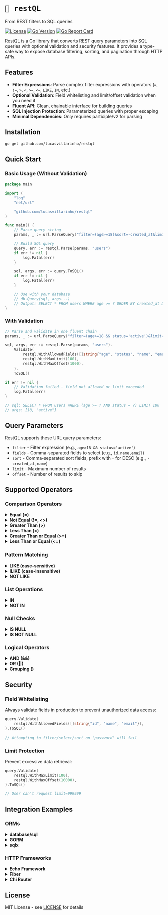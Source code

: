 # `🔁 restQL`

From REST filters to SQL queries

[![License](https://img.shields.io/github/license/lucasvillarinho/noproblem)](https://github.com/lucasvillarinho/restql/blob/master/LICENSE)
[![Go Version](https://img.shields.io/github/go-mod/go-version/lucasvillarinho/restql)](https://github.com/lucasvillarinho/restql)
[![Go Report Card](https://goreportcard.com/badge/github.com/lucasvillarinho/restql)](https://goreportcard.com/report/github.com/lucasvillarinho/restql)

RestQL is a Go library that converts REST query parameters into SQL queries with optional validation and security features. It provides a type-safe way to expose database filtering, sorting, and pagination through HTTP APIs.

## Features

- **Filter Expressions**: Parse complex filter expressions with operators (`=`, `!=`, `>`, `<`, `>=`, `<=`, `LIKE`, `IN`, etc.)
- **Optional Validation**: Field whitelisting and limit/offset validation when you need it
- **Fluent API**: Clean, chainable interface for building queries
- **SQL Injection Protection**: Parameterized queries with proper escaping
- **Minimal Dependencies**: Only requires participle/v2 for parsing

## Installation

```bash
go get github.com/lucasvillarinho/restql
```

## Quick Start

### Basic Usage (Without Validation)

```go
package main

import (
    "log"
    "net/url"

    "github.com/lucasvillarinho/restql"
)

func main() {
    // Parse query string
    params, _ := url.ParseQuery("filter=(age>=18)&sort=-created_at&limit=10")

    // Build SQL query
    query, err := restql.Parse(params, "users")
    if err != nil {
        log.Fatal(err)
    }

    sql, args, err := query.ToSQL()
    if err != nil {
        log.Fatal(err)
    }

    // Use with your database
    // db.Query(sql, args...)
    // Output: SELECT * FROM users WHERE age >= ? ORDER BY created_at DESC LIMIT 10
}
```

### With Validation

```go
// Parse and validate in one fluent chain
params, _ := url.ParseQuery("filter=(age>=18 && status='active')&limit=1000")

sql, args, err := restql.Parse(params, "users").
    Validate(
        restql.WithAllowedFields([]string{"age", "status", "name", "email"}),
        restql.WithMaxLimit(100),
        restql.WithMaxOffset(1000),
    ).
    ToSQL()

if err != nil {
    // Validation failed - field not allowed or limit exceeded
    log.Fatal(err)
}

// sql: SELECT * FROM users WHERE (age >= ? AND status = ?) LIMIT 100
// args: [18, "active"]
```

## Query Parameters

RestQL supports these URL query parameters:

- `filter` - Filter expression (e.g., `age>18 && status='active'`)
- `fields` - Comma-separated fields to select (e.g., `id,name,email`)
- `sort` - Comma-separated sort fields, prefix with `-` for DESC (e.g., `-created_at,name`)
- `limit` - Maximum number of results
- `offset` - Number of results to skip

## Supported Operators

### Comparison Operators

<details>
<summary><b>Equal (=)</b></summary>

```go
params, _ := url.ParseQuery("filter=status='active'")
sql, args, _ := restql.Parse(params, "users").ToSQL()
// SELECT * FROM users WHERE status = ?
// args: ["active"]
```

</details>

<details>
<summary><b>Not Equal (!=, <>)</b></summary>

```go
params, _ := url.ParseQuery("filter=status!='inactive'")
sql, args, _ := restql.Parse(params, "users").ToSQL()
// SELECT * FROM users WHERE status != ?
// args: ["inactive"]
```

</details>

<details>
<summary><b>Greater Than (>)</b></summary>

```go
params, _ := url.ParseQuery("filter=age>18")
sql, args, _ := restql.Parse(params, "users").ToSQL()
// SELECT * FROM users WHERE age > ?
// args: [18]
```

</details>

<details>
<summary><b>Less Than (<)</b></summary>

```go
params, _ := url.ParseQuery("filter=price<100")
sql, args, _ := restql.Parse(params, "products").ToSQL()
// SELECT * FROM products WHERE price < ?
// args: [100]
```

</details>

<details>
<summary><b>Greater Than or Equal (>=)</b></summary>

```go
params, _ := url.ParseQuery("filter=rating>=4.5")
sql, args, _ := restql.Parse(params, "reviews").ToSQL()
// SELECT * FROM reviews WHERE rating >= ?
// args: [4.5]
```

</details>

<details>
<summary><b>Less Than or Equal (<=)</b></summary>

```go
params, _ := url.ParseQuery("filter=stock<=10")
sql, args, _ := restql.Parse(params, "products").ToSQL()
// SELECT * FROM products WHERE stock <= ?
// args: [10]
```

</details>

### Pattern Matching

<details>
<summary><b>LIKE (case-sensitive)</b></summary>

```go
params, _ := url.ParseQuery("filter=name LIKE '%John%'")
sql, args, _ := restql.Parse(params, "users").ToSQL()
// SELECT * FROM users WHERE name LIKE ?
// args: ["%John%"]
```

</details>

<details>
<summary><b>ILIKE (case-insensitive)</b></summary>

```go
params, _ := url.ParseQuery("filter=email ILIKE '%@gmail.com'")
sql, args, _ := restql.Parse(params, "users").ToSQL()
// SELECT * FROM users WHERE email ILIKE ?
// args: ["%@gmail.com"]
```

</details>

<details>
<summary><b>NOT LIKE</b></summary>

```go
params, _ := url.ParseQuery("filter=name NOT LIKE '%test%'")
sql, args, _ := restql.Parse(params, "users").ToSQL()
// SELECT * FROM users WHERE name NOT LIKE ?
// args: ["%test%"]
```

</details>

### List Operations

<details>
<summary><b>IN</b></summary>

```go
params, _ := url.ParseQuery("filter=status IN ('active','pending','approved')")
sql, args, _ := restql.Parse(params, "orders").ToSQL()
// SELECT * FROM orders WHERE status IN (?, ?, ?)
// args: ["active", "pending", "approved"]
```

</details>

<details>
<summary><b>NOT IN</b></summary>

```go
params, _ := url.ParseQuery("filter=role NOT IN ('admin','superadmin')")
sql, args, _ := restql.Parse(params, "users").ToSQL()
// SELECT * FROM users WHERE role NOT IN (?, ?)
// args: ["admin", "superadmin"]
```

</details>

### Null Checks

<details>
<summary><b>IS NULL</b></summary>

```go
params, _ := url.ParseQuery("filter=deleted_at IS NULL")
sql, args, _ := restql.Parse(params, "users").ToSQL()
// SELECT * FROM users WHERE deleted_at IS NULL
// args: []
```

</details>

<details>
<summary><b>IS NOT NULL</b></summary>

```go
params, _ := url.ParseQuery("filter=email IS NOT NULL")
sql, args, _ := restql.Parse(params, "users").ToSQL()
// SELECT * FROM users WHERE email IS NOT NULL
// args: []
```

</details>

### Logical Operators

<details>
<summary><b>AND (&&)</b></summary>

```go
params, _ := url.ParseQuery("filter=age>=18 && status='active'")
sql, args, _ := restql.Parse(params, "users").ToSQL()
// SELECT * FROM users WHERE (age >= ? AND status = ?)
// args: [18, "active"]
```

</details>

<details>
<summary><b>OR (||)</b></summary>

```go
params, _ := url.ParseQuery("filter=role='admin' || role='moderator'")
sql, args, _ := restql.Parse(params, "users").ToSQL()
// SELECT * FROM users WHERE (role = ? OR role = ?)
// args: ["admin", "moderator"]
```

</details>

<details>
<summary><b>Grouping ()</b></summary>

```go
params, _ := url.ParseQuery("filter=(age>=18 && country='US') || (age>=21 && country='UK')")
sql, args, _ := restql.Parse(params, "users").ToSQL()
// SELECT * FROM users WHERE ((age >= ? AND country = ?) OR (age >= ? AND country = ?))
// args: [18, "US", 21, "UK"]
```

</details>

## Security

### Field Whitelisting

Always validate fields in production to prevent unauthorized data access:

```go
query.Validate(
    restql.WithAllowedFields([]string{"id", "name", "email"}),
).ToSQL()

// Attempting to filter/select/sort on 'password' will fail
```

### Limit Protection

Prevent excessive data retrieval:

```go
query.Validate(
    restql.WithMaxLimit(100),
    restql.WithMaxOffset(10000),
).ToSQL()

// User can't request limit=999999
```

## Integration Examples

### ORMs

<details>
<summary><b>database/sql</b></summary>

```go
package main

import (
    "database/sql"
    "log"
    "net/url"

    _ "github.com/lib/pq"
    "github.com/lucasvillarinho/restql"
)

func main() {
    db, _ := sql.Open("postgres", "connection-string")
    defer db.Close()

    params, _ := url.ParseQuery("filter=age>=18&sort=-created_at&limit=10")

    sql, args, err := restql.Parse(params, "users").ToSQL()
    if err != nil {
        log.Fatal(err)
    }

    rows, err := db.Query(sql, args...)
    if err != nil {
        log.Fatal(err)
    }
    defer rows.Close()

    // Process rows...
}
```

</details>

<details>
<summary><b>GORM</b></summary>

```go
package main

import (
    "log"
    "net/url"

    "github.com/lucasvillarinho/restql"
    "gorm.io/driver/postgres"
    "gorm.io/gorm"
)

type User struct {
    ID        uint
    Name      string
    Email     string
    Age       int
    Status    string
    CreatedAt time.Time
}

func main() {
    db, _ := gorm.Open(postgres.Open("connection-string"), &gorm.Config{})

    params, _ := url.ParseQuery("filter=(age>=18 && status='active')&fields=id,name,email&limit=50")

    allowedFields := []string{"id", "name", "email", "age", "status", "created_at"}

    sql, args, err := restql.Parse(params, "users").
        Validate(restql.WithAllowedFields(allowedFields)).
        ToSQL()
    if err != nil {
        log.Fatal(err)
    }

    var users []User
    if err := db.Raw(sql, args...).Scan(&users).Error; err != nil {
        log.Fatal(err)
    }

    // Use users...
}
```

</details>

<details>
<summary><b>sqlx</b></summary>

```go
package main

import (
    "log"
    "net/url"

    "github.com/jmoiron/sqlx"
    _ "github.com/lib/pq"
    "github.com/lucasvillarinho/restql"
)

type User struct {
    ID        int       `db:"id"`
    Name      string    `db:"name"`
    Email     string    `db:"email"`
    Age       int       `db:"age"`
    Status    string    `db:"status"`
    CreatedAt time.Time `db:"created_at"`
}

func main() {
    db, _ := sqlx.Connect("postgres", "connection-string")
    defer db.Close()

    params, _ := url.ParseQuery("filter=status='active'&sort=-created_at&limit=20")

    sql, args, err := restql.Parse(params, "users").ToSQL()
    if err != nil {
        log.Fatal(err)
    }

    var users []User
    if err := db.Select(&users, sql, args...); err != nil {
        log.Fatal(err)
    }

    // Use users...
}
```

</details>

### HTTP Frameworks

<details>
<summary><b>Echo Framework</b></summary>

```go
package main

import (
    "database/sql"
    "net/http"

    "github.com/labstack/echo/v4"
    _ "github.com/lib/pq"
    "github.com/lucasvillarinho/restql"
)

type User struct {
    ID     int    `json:"id"`
    Name   string `json:"name"`
    Email  string `json:"email"`
    Age    int    `json:"age"`
    Status string `json:"status"`
}

func main() {
    e := echo.New()
    db, _ := sql.Open("postgres", "connection-string")
    defer db.Close()

    e.GET("/users", func(c echo.Context) error {
        allowedFields := []string{"id", "name", "email", "age", "status", "created_at"}

        sql, args, err := restql.Parse(c.QueryParams(), "users").
            Validate(
                restql.WithAllowedFields(allowedFields),
                restql.WithMaxLimit(100),
                restql.WithMaxOffset(1000),
            ).
            ToSQL()

        if err != nil {
            return c.JSON(http.StatusBadRequest, map[string]string{
                "error": err.Error(),
            })
        }

        rows, err := db.Query(sql, args...)
        if err != nil {
            return c.JSON(http.StatusInternalServerError, map[string]string{
                "error": "Database error",
            })
        }
        defer rows.Close()

        var users []User
        // Scan rows into users...

        return c.JSON(http.StatusOK, users)
    })

    e.Logger.Fatal(e.Start(":8080"))
}
```

</details>

<details>
<summary><b>Fiber</b></summary>

```go
package main

import (
    "database/sql"
    "net/url"

    "github.com/gofiber/fiber/v2"
    _ "github.com/lib/pq"
    "github.com/lucasvillarinho/restql"
)

type User struct {
    ID     int    `json:"id"`
    Name   string `json:"name"`
    Email  string `json:"email"`
    Age    int    `json:"age"`
    Status string `json:"status"`
}

func main() {
    app := fiber.New()
    db, _ := sql.Open("postgres", "connection-string")
    defer db.Close()

    app.Get("/users", func(c *fiber.Ctx) error {
        // Convert Fiber query params to url.Values
        params := make(url.Values)
        c.Request().URI().QueryArgs().VisitAll(func(key, value []byte) {
            params.Add(string(key), string(value))
        })

        allowedFields := []string{"id", "name", "email", "age", "status", "created_at"}

        sql, args, err := restql.Parse(params, "users").
            Validate(
                restql.WithAllowedFields(allowedFields),
                restql.WithMaxLimit(100),
            ).
            ToSQL()

        if err != nil {
            return c.Status(fiber.StatusBadRequest).JSON(fiber.Map{
                "error": err.Error(),
            })
        }

        rows, err := db.Query(sql, args...)
        if err != nil {
            return c.Status(fiber.StatusInternalServerError).JSON(fiber.Map{
                "error": "Database error",
            })
        }
        defer rows.Close()

        var users []User
        // Scan rows into users...

        return c.JSON(users)
    })

    app.Listen(":8080")
}
```

</details>

<details>
<summary><b>Chi Router</b></summary>

```go
package main

import (
    "database/sql"
    "encoding/json"
    "net/http"

    "github.com/go-chi/chi/v5"
    _ "github.com/lib/pq"
    "github.com/lucasvillarinho/restql"
)

type User struct {
    ID     int    `json:"id"`
    Name   string `json:"name"`
    Email  string `json:"email"`
    Age    int    `json:"age"`
    Status string `json:"status"`
}

func main() {
    r := chi.NewRouter()
    db, _ := sql.Open("postgres", "connection-string")
    defer db.Close()

    r.Get("/users", func(w http.ResponseWriter, r *http.Request) {
        allowedFields := []string{"id", "name", "email", "age", "status", "created_at"}

        sql, args, err := restql.Parse(r.URL.Query(), "users").
            Validate(
                restql.WithAllowedFields(allowedFields),
                restql.WithMaxLimit(100),
                restql.WithMaxOffset(1000),
            ).
            ToSQL()

        if err != nil {
            w.WriteHeader(http.StatusBadRequest)
            json.NewEncoder(w).Encode(map[string]string{
                "error": err.Error(),
            })
            return
        }

        rows, err := db.Query(sql, args...)
        if err != nil {
            w.WriteHeader(http.StatusInternalServerError)
            json.NewEncoder(w).Encode(map[string]string{
                "error": "Database error",
            })
            return
        }
        defer rows.Close()

        var users []User
        // Scan rows into users...

        w.Header().Set("Content-Type", "application/json")
        json.NewEncoder(w).Encode(users)
    })

    http.ListenAndServe(":8080", r)
}
```

</details>

## License

MIT License - see [LICENSE](LICENSE) for details

